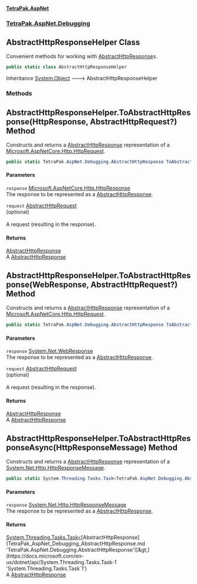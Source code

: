 #### [TetraPak.AspNet](index.md 'index')
### [TetraPak.AspNet.Debugging](TetraPak_AspNet_Debugging.md 'TetraPak.AspNet.Debugging')
## AbstractHttpResponseHelper Class
Convenient methods for working with [AbstractHttpResponse](TetraPak_AspNet_Debugging_AbstractHttpResponse.md 'TetraPak.AspNet.Debugging.AbstractHttpResponse')s.  
```csharp
public static class AbstractHttpResponseHelper
```

Inheritance [System.Object](https://docs.microsoft.com/en-us/dotnet/api/System.Object 'System.Object') &#129106; AbstractHttpResponseHelper  
### Methods
<a name='TetraPak_AspNet_Debugging_AbstractHttpResponseHelper_ToAbstractHttpResponse(Microsoft_AspNetCore_Http_HttpResponse_TetraPak_AspNet_Debugging_AbstractHttpRequest_)'></a>
## AbstractHttpResponseHelper.ToAbstractHttpResponse(HttpResponse, AbstractHttpRequest?) Method
Constructs and returns a [AbstractHttpResponse](TetraPak_AspNet_Debugging_AbstractHttpResponse.md 'TetraPak.AspNet.Debugging.AbstractHttpResponse') representation of a  
[Microsoft.AspNetCore.Http.HttpRequest](https://docs.microsoft.com/en-us/dotnet/api/Microsoft.AspNetCore.Http.HttpRequest 'Microsoft.AspNetCore.Http.HttpRequest').  
```csharp
public static TetraPak.AspNet.Debugging.AbstractHttpResponse ToAbstractHttpResponse(this Microsoft.AspNetCore.Http.HttpResponse response, TetraPak.AspNet.Debugging.AbstractHttpRequest? request);
```
#### Parameters
<a name='TetraPak_AspNet_Debugging_AbstractHttpResponseHelper_ToAbstractHttpResponse(Microsoft_AspNetCore_Http_HttpResponse_TetraPak_AspNet_Debugging_AbstractHttpRequest_)_response'></a>
`response` [Microsoft.AspNetCore.Http.HttpResponse](https://docs.microsoft.com/en-us/dotnet/api/Microsoft.AspNetCore.Http.HttpResponse 'Microsoft.AspNetCore.Http.HttpResponse')  
The response to be represented as a [AbstractHttpResponse](TetraPak_AspNet_Debugging_AbstractHttpResponse.md 'TetraPak.AspNet.Debugging.AbstractHttpResponse').  
  
<a name='TetraPak_AspNet_Debugging_AbstractHttpResponseHelper_ToAbstractHttpResponse(Microsoft_AspNetCore_Http_HttpResponse_TetraPak_AspNet_Debugging_AbstractHttpRequest_)_request'></a>
`request` [AbstractHttpRequest](TetraPak_AspNet_Debugging_AbstractHttpRequest.md 'TetraPak.AspNet.Debugging.AbstractHttpRequest')  
(optional)<br/>  
A request (resulting in the response).   
  
#### Returns
[AbstractHttpResponse](TetraPak_AspNet_Debugging_AbstractHttpResponse.md 'TetraPak.AspNet.Debugging.AbstractHttpResponse')  
A [AbstractHttpResponse](TetraPak_AspNet_Debugging_AbstractHttpResponse.md 'TetraPak.AspNet.Debugging.AbstractHttpResponse')
  
<a name='TetraPak_AspNet_Debugging_AbstractHttpResponseHelper_ToAbstractHttpResponse(System_Net_WebResponse_TetraPak_AspNet_Debugging_AbstractHttpRequest_)'></a>
## AbstractHttpResponseHelper.ToAbstractHttpResponse(WebResponse, AbstractHttpRequest?) Method
Constructs and returns a [AbstractHttpResponse](TetraPak_AspNet_Debugging_AbstractHttpResponse.md 'TetraPak.AspNet.Debugging.AbstractHttpResponse') representation of a  
[Microsoft.AspNetCore.Http.HttpRequest](https://docs.microsoft.com/en-us/dotnet/api/Microsoft.AspNetCore.Http.HttpRequest 'Microsoft.AspNetCore.Http.HttpRequest').  
```csharp
public static TetraPak.AspNet.Debugging.AbstractHttpResponse ToAbstractHttpResponse(this System.Net.WebResponse response, TetraPak.AspNet.Debugging.AbstractHttpRequest? request=null);
```
#### Parameters
<a name='TetraPak_AspNet_Debugging_AbstractHttpResponseHelper_ToAbstractHttpResponse(System_Net_WebResponse_TetraPak_AspNet_Debugging_AbstractHttpRequest_)_response'></a>
`response` [System.Net.WebResponse](https://docs.microsoft.com/en-us/dotnet/api/System.Net.WebResponse 'System.Net.WebResponse')  
The response to be represented as a [AbstractHttpResponse](TetraPak_AspNet_Debugging_AbstractHttpResponse.md 'TetraPak.AspNet.Debugging.AbstractHttpResponse').  
  
<a name='TetraPak_AspNet_Debugging_AbstractHttpResponseHelper_ToAbstractHttpResponse(System_Net_WebResponse_TetraPak_AspNet_Debugging_AbstractHttpRequest_)_request'></a>
`request` [AbstractHttpRequest](TetraPak_AspNet_Debugging_AbstractHttpRequest.md 'TetraPak.AspNet.Debugging.AbstractHttpRequest')  
(optional)<br/>  
A request (resulting in the response).   
  
#### Returns
[AbstractHttpResponse](TetraPak_AspNet_Debugging_AbstractHttpResponse.md 'TetraPak.AspNet.Debugging.AbstractHttpResponse')  
A [AbstractHttpResponse](TetraPak_AspNet_Debugging_AbstractHttpResponse.md 'TetraPak.AspNet.Debugging.AbstractHttpResponse')
  
<a name='TetraPak_AspNet_Debugging_AbstractHttpResponseHelper_ToAbstractHttpResponseAsync(System_Net_Http_HttpResponseMessage)'></a>
## AbstractHttpResponseHelper.ToAbstractHttpResponseAsync(HttpResponseMessage) Method
Constructs and returns a [AbstractHttpResponse](TetraPak_AspNet_Debugging_AbstractHttpResponse.md 'TetraPak.AspNet.Debugging.AbstractHttpResponse') representation of a  
[System.Net.Http.HttpResponseMessage](https://docs.microsoft.com/en-us/dotnet/api/System.Net.Http.HttpResponseMessage 'System.Net.Http.HttpResponseMessage').  
```csharp
public static System.Threading.Tasks.Task<TetraPak.AspNet.Debugging.AbstractHttpResponse> ToAbstractHttpResponseAsync(this System.Net.Http.HttpResponseMessage response);
```
#### Parameters
<a name='TetraPak_AspNet_Debugging_AbstractHttpResponseHelper_ToAbstractHttpResponseAsync(System_Net_Http_HttpResponseMessage)_response'></a>
`response` [System.Net.Http.HttpResponseMessage](https://docs.microsoft.com/en-us/dotnet/api/System.Net.Http.HttpResponseMessage 'System.Net.Http.HttpResponseMessage')  
The response to be represented as a [AbstractHttpResponse](TetraPak_AspNet_Debugging_AbstractHttpResponse.md 'TetraPak.AspNet.Debugging.AbstractHttpResponse').  
  
#### Returns
[System.Threading.Tasks.Task&lt;](https://docs.microsoft.com/en-us/dotnet/api/System.Threading.Tasks.Task-1 'System.Threading.Tasks.Task`1')[AbstractHttpResponse](TetraPak_AspNet_Debugging_AbstractHttpResponse.md 'TetraPak.AspNet.Debugging.AbstractHttpResponse')[&gt;](https://docs.microsoft.com/en-us/dotnet/api/System.Threading.Tasks.Task-1 'System.Threading.Tasks.Task`1')  
A [AbstractHttpResponse](TetraPak_AspNet_Debugging_AbstractHttpResponse.md 'TetraPak.AspNet.Debugging.AbstractHttpResponse')
  
